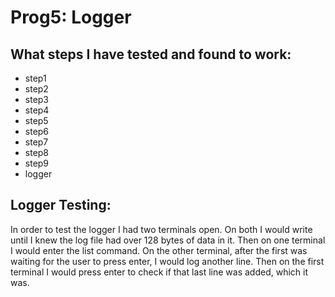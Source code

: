 Prog5: Logger
=============

What steps I have tested and found to work:
-------------------------------------------
- step1
- step2
- step3
- step4
- step5
- step6
- step7
- step8
- step9
- logger

Logger Testing:
---------------
In order to test the logger I had two terminals open. On both I would write until I knew the log file had over 128 bytes of data in it. Then on one terminal I would enter the list command. On the other terminal, after the first was waiting for the user to press enter, I would log another line. Then on the first terminal I would press enter to check if that last line was added, which it was.
